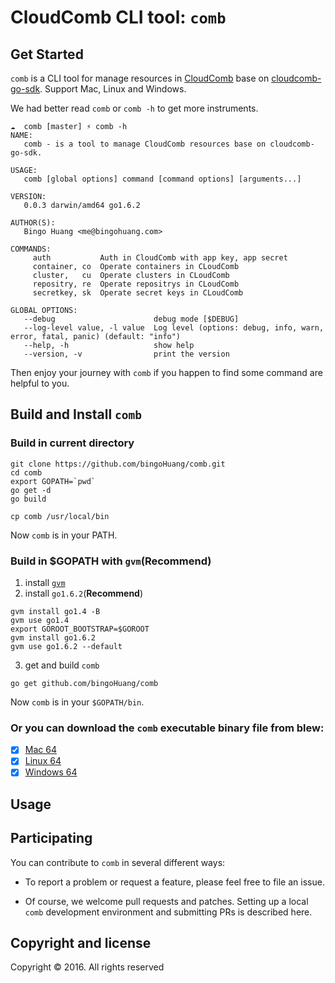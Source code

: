 CloudComb CLI tool: `comb`
==========================


## Get Started

`comb` is a CLI tool for manage resources in [CloudComb](http://c.163.com) base on [cloudcomb-go-sdk](https://github.com/bingoHuang/cloudcomb-go-sdk). Support Mac, Linux and Windows.

We had better read `comb` or `comb -h` to get more instruments.

```
☁  comb [master] ⚡ comb -h
NAME:
   comb - is a tool to manage CloudComb resources base on cloudcomb-go-sdk.

USAGE:
   comb [global options] command [command options] [arguments...]

VERSION:
   0.0.3 darwin/amd64 go1.6.2

AUTHOR(S):
   Bingo Huang <me@bingohuang.com>

COMMANDS:
     auth           Auth in CloudComb with app key, app secret
     container, co  Operate containers in CLoudComb
     cluster,   cu  Operate clusters in CLoudComb
     repositry, re  Operate repositrys in CLoudComb
     secretkey, sk  Operate secret keys in CLoudComb

GLOBAL OPTIONS:
   --debug                      debug mode [$DEBUG]
   --log-level value, -l value  Log level (options: debug, info, warn, error, fatal, panic) (default: "info")
   --help, -h                   show help
   --version, -v                print the version
```

Then enjoy your journey with `comb` if you happen to find some command are helpful to you.

## Build and Install `comb`

### Build in current directory
```
git clone https://github.com/bingoHuang/comb.git
cd comb
export GOPATH=`pwd`
go get -d
go build

cp comb /usr/local/bin

```

Now `comb` is in your PATH.

### Build in $GOPATH with `gvm`(**Recommend**)

1. install [`gvm`](https://github.com/moovweb/gvm)
2. install `go1.6.2`(**Recommend**)
```
gvm install go1.4 -B
gvm use go1.4
export GOROOT_BOOTSTRAP=$GOROOT
gvm install go1.6.2
gvm use go1.6.2 --default
```

3. get and build `comb`
```
go get github.com/bingoHuang/comb
```
Now `comb` is in your `$GOPATH/bin`.

### Or you can download the `comb` executable binary file from blew:

- [x] [Mac 64](http://nos.126.net/cloudadmin/comb_darwin_amd64)
- [x] [Linux 64](http://nos.126.net/cloudadmin/comb_linux_amd64)
- [x] [Windows 64](http://nos.126.net/cloudadmin/comb_windows_amd64.exe)

## Usage

## Participating

You can contribute to `comb` in several different ways:

* To report a problem or request a feature, please feel free to file an issue.

* Of course, we welcome pull requests and patches. Setting up a local `comb` development environment and submitting PRs is described here.


## Copyright and license
Copyright © 2016. All rights reserved